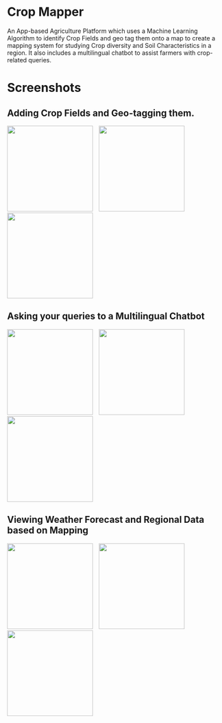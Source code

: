 # Crop Mapper

An App-based Agriculture Platform which uses a Machine Learning Algorithm to identify Crop Fields and geo tag them onto a map to create a mapping system for studying Crop diversity and Soil Characteristics in a region. It also includes a multilingual chatbot to assist farmers with crop-related queries.

# Screenshots

## Adding Crop Fields and Geo-tagging them.

<div style="flex-direction: row;">
  <img src="https://github.com/amlannandy/Crop-Mapper/blob/master/assets/screenshots/crops.png" style="margin-right: 10px;" width="200px" alt="">
  <img src="https://github.com/amlannandy/Crop-Mapper/blob/master/assets/screenshots/add.png" style="margin-right: 10px;" width="200px" alt="">
  <img src="https://github.com/amlannandy/Crop-Mapper/blob/master/assets/screenshots/drawer.png" width="200px" alt="">
</div>

## Asking your queries to a Multilingual Chatbot

<div style="flex-direction: row;">
  <img src="https://github.com/amlannandy/Crop-Mapper/blob/master/assets/screenshots/english.png" style="margin-right: 10px;" width="200px" alt="">
  <img src="https://github.com/amlannandy/Crop-Mapper/blob/master/assets/screenshots/hindi.png" style="margin-right: 10px;" width="200px" alt="">
  <img src="https://github.com/amlannandy/Crop-Mapper/blob/master/assets/screenshots/details.png" width="200px" alt="">
</div>

## Viewing Weather Forecast and Regional Data based on Mapping

<div style="flex-direction: row;">
  <img src="https://github.com/amlannandy/Crop-Mapper/blob/master/assets/screenshots/stats.png" style="margin-right: 10px;" width="200px" alt="">
  <img src="https://github.com/amlannandy/Crop-Mapper/blob/master/assets/screenshots/weather.png" style="margin-right: 10px;" width="200px" alt="">
  <img src="https://github.com/amlannandy/Crop-Mapper/blob/master/assets/screenshots/map.png" width="200px" alt="">
</div>
